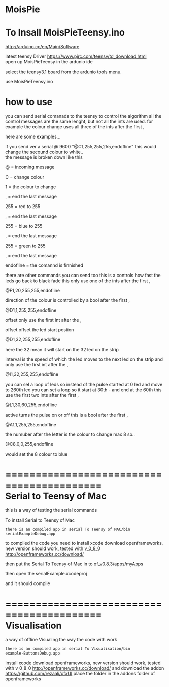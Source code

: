 MoisPie
=======

To Insall MoisPieTeensy.ino 
===================================
http://arduino.cc/en/Main/Software

latest teensy Driver
https://www.pjrc.com/teensy/td_download.html   
open up MoisPieTeensy in the ardunio ide

select the teensy3.1 board from the ardunio tools menu.

use MoisPieTeensy.ino 

how to use
===========

you can send serial comanads to the teensy to control the algorithm
all the control messages are the same lenght, but not all the ints are used.
for example the colour change uses all three of the ints after the first , 

here are some examples...

if you send ver a serial @ 9600
 "@C1,255,255,255,endofline"
 this would change the secound colour to white..  
the message is broken down like this

@ = incoming message 

C = change colour

1 = the colour to change

, = end the last message

255 = red to 255

,  = end the last message

255 = blue to 255

,  = end the last message

255 = green to 255

,  = end the last message

endofline = the comannd is finnished


there are other commands you can send too
this is a controls how fast the leds go back to black 
fade this only use one of the ints after the first ,

@F1,20,255,255,endofline


direction of the colour is controlled by a bool after the first ,
 
@D1,1,255,255,endofline 
 
 offset only use the first int after the ,
 
 offset offset the led start postion 

@D1,32,255,255,endofline 

here the  32 mean it will start on the 32 led on the strip

interval is the speed of which the led moves to the next led on the strip
and only use the first int after the ,


@I1,32,255,255,endofline 

you can sel a loop of leds 
so instead of the pulse started at 0 led and move to 260th led
you can set a loop so it start at 30th - and end at the 60th 
this use the first two ints after the first ,

@L1,30,60,255,endofline 

active turns the pulse on or off
this is a bool after the first ,

@A1,1,255,255,endofline 


the numuber after the letter is the colour to change max 8
so..

@C8,0,0,255,endofline

  would set the 8 colour to blue
  
  
==========================================  
  Serial to Teensy of Mac
==========================================

this is a way of testing the serial commands 

To install Serial to Teensy of Mac

	there is an compiled app in serial To Teensy of MAC/bin
	serialExampleDebug.app
	
to compiled the code you need to 
install xcode
download openframeworks, new version should work, tested with v_0_8_0
http://openframeworks.cc/download/

then put the Serial To Teensy of Mac in to 
of_v0.8.3/apps/myApps

then open the serialExample.xcodeproj

and it should compile 




==========================================  
   Visualisation
==========================================

a way of offline Visualing the way the code with work


	there is an compiled app in serial To Visualisation/bin
	example-ButtonsDebug.app
	
install xcode
download openframeworks, new version should work, tested with v_0_8_0
http://openframeworks.cc/download/
and download the addon 
https://github.com/rezaali/ofxUI
place the folder in the addons folder of openframeworks 


 














  
  
  
  
  




 
 
  
